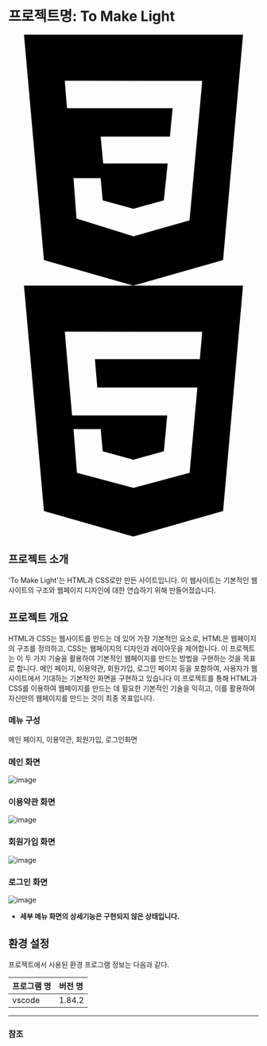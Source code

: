 # 프로젝트명: To Make Light
<svg role="img" viewBox="0 0 24 24" xmlns="http://www.w3.org/2000/svg"><title>CSS3</title><path d="M1.5 0h21l-1.91 21.563L11.977 24l-8.565-2.438L1.5 0zm17.09 4.413L5.41 4.41l.213 2.622 10.125.002-.255 2.716h-6.64l.24 2.573h6.182l-.366 3.523-2.91.804-2.956-.81-.188-2.11h-2.61l.29 3.855L12 19.288l5.373-1.53L18.59 4.414z"/></svg>
<svg role="img" viewBox="0 0 24 24" xmlns="http://www.w3.org/2000/svg"><title>HTML5</title><path d="M1.5 0h21l-1.91 21.563L11.977 24l-8.564-2.438L1.5 0zm7.031 9.75l-.232-2.718 10.059.003.23-2.622L5.412 4.41l.698 8.01h9.126l-.326 3.426-2.91.804-2.955-.81-.188-2.11H6.248l.33 4.171L12 19.351l5.379-1.443.744-8.157H8.531z"/></svg>

## 프로젝트 소개

'To Make Light'는 HTML과 CSS로만 만든 사이트입니다.
이 웹사이트는 기본적인 웹사이트의 구조와 웹페이지 디자인에 대한 연습하기 위해 만들어졌습니다.

## 프로젝트 개요

HTML과 CSS는 웹사이트를 만드는 데 있어 가장 기본적인 요소로, HTML은 웹페이지의 구조를 정의하고, CSS는 웹페이지의 디자인과 레이아웃을 제어합니다.
이 프로젝트는 이 두 가지 기술을 활용하여 기본적인 웹페이지를 만드는 방법을 구현하는 것을 목표로 합니다.
메인 페이지, 이용약관, 회원가입, 로그인 페이지 등을 포함하여, 사용자가 웹사이트에서 기대하는 기본적인 화면을 구현하고 있습니다
이 프로젝트를 통해 HTML과 CSS를 이용하여 웹페이지를 만드는 데 필요한 기본적인 기술을 익히고, 이를 활용하여 자신만의 웹페이지를 만드는 것이 최종 목표입니다.

### 메뉴 구성

메인 페이지, 이용약관, 회원가입, 로그인화면

### 메인 화면

![image](https://github.com/youngminkk/project/assets/146568255/d42e5e2c-eac9-4cdf-a1b8-71dec00c23c5)

### 이용약관 화면

![image](https://github.com/youngminkk/project/assets/146568255/c2d0b026-ac7c-4ce8-a91f-b17687f8a885)

### 회원가입 화면

![image](https://github.com/youngminkk/project/assets/146568255/e9c733f5-f26b-46ff-9599-e1a5b3909f28)

### 로그인 화면

![image](https://github.com/youngminkk/project/assets/146568255/0008b4d9-4619-4660-8370-7a8cf28831bf)


- **세부 메뉴 화면의 상세기능은 구현되지 않은 상태입니다.**


## 환경 설정

프로젝트에서 사용된 환경 프로그램 정보는 다음과 같다.

| 프로그램 명 | 버전 명  |
| :---------- | :------- |
| vscode      | 1.84.2   |


---

### 참조
